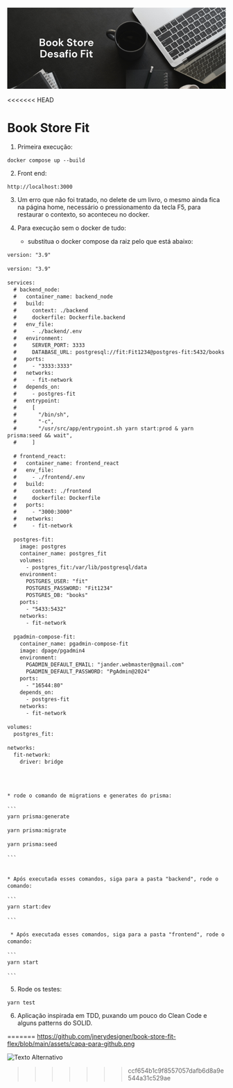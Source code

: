 ![Capa Github](https://github.com/jnerydesigner/book-store-fit-flex/blob/main/assets/capa-para-github.png)

<<<<<<< HEAD

# Book Store Fit


1. Primeira execução:

```
docker compose up --build

```

2. Front end:

```
http://localhost:3000

```

3. Um erro que não foi tratado, no delete de um livro, o mesmo ainda fica na página home, necessário o pressionamento da tecla F5, para restaurar o contexto, so aconteceu no docker.

4. Para execução sem o docker de tudo:
    * substitua o docker compose da raiz pelo que está abaixo:

```
version: "3.9"

version: "3.9"

services:
  # backend_node:
  #   container_name: backend_node
  #   build:
  #     context: ./backend
  #     dockerfile: Dockerfile.backend
  #   env_file:
  #     - ./backend/.env
  #   environment:
  #     SERVER_PORT: 3333
  #     DATABASE_URL: postgresql://fit:Fit1234@postgres-fit:5432/books
  #   ports:
  #     - "3333:3333"
  #   networks:
  #     - fit-network
  #   depends_on:
  #     - postgres-fit
  #   entrypoint:
  #     [
  #       "/bin/sh",
  #       "-c",
  #       "/usr/src/app/entrypoint.sh yarn start:prod & yarn prisma:seed && wait",
  #     ]

  # frontend_react:
  #   container_name: frontend_react
  #   env_file:
  #     - ./frontend/.env
  #   build:
  #     context: ./frontend
  #     dockerfile: Dockerfile
  #   ports:
  #     - "3000:3000"
  #   networks:
  #     - fit-network

  postgres-fit:
    image: postgres
    container_name: postgres_fit
    volumes:
      - postgres_fit:/var/lib/postgresql/data
    environment:
      POSTGRES_USER: "fit"
      POSTGRES_PASSWORD: "Fit1234"
      POSTGRES_DB: "books"
    ports:
      - "5433:5432"
    networks:
      - fit-network

  pgadmin-compose-fit:
    container_name: pgadmin-compose-fit
    image: dpage/pgadmin4
    environment:
      PGADMIN_DEFAULT_EMAIL: "jander.webmaster@gmail.com"
      PGADMIN_DEFAULT_PASSWORD: "PgAdmin@2024"
    ports:
      - "16544:80"
    depends_on:
      - postgres-fit
    networks:
      - fit-network

volumes:
  postgres_fit:

networks:
  fit-network:
    driver: bridge




```

    * rode o comando de migrations e generates do prisma:

    ```
    yarn prisma:generate

    yarn prisma:migrate

    yarn prisma:seed

    ```


    * Após executada esses comandos, siga para a pasta "backend", rode o comando:

    ```
    yarn start:dev

    ```

     * Após executada esses comandos, siga para a pasta "frontend", rode o comando:

    ```
    yarn start

    ```

5. Rode os testes:
```
yarn test
```

6. Aplicação inspirada em TDD, puxando um pouco do Clean Code e alguns patterns do SOLID.


=======
https://github.com/jnerydesigner/book-store-fit-flex/blob/main/assets/capa-para-github.png

![Texto Alternativo](URL_da_Imagem)

>>>>>>> ccf654b1c9f8557057dafb6d8a9e544a31c529ae
